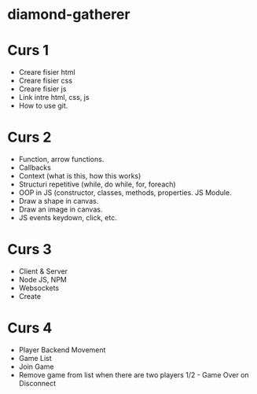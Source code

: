 # diamond-gatherer

# Curs 1
- Creare fisier html
- Creare fisier css
- Creare fisier js
- Link intre html, css, js
- How to use git.

# Curs 2
- Function, arrow functions.
- Callbacks
- Context (what is this, how this works)
- Structuri repetitive (while, do while, for, foreach)
- OOP in JS (constructor, classes, methods, properties. JS Module.
- Draw a shape in canvas.
- Draw an image in canvas.
- JS events keydown, click, etc.

# Curs 3
- Client & Server
- Node JS, NPM
- Websockets
- Create

# Curs 4
+ Player Backend Movement
+ Game List
+ Join Game
+ Remove game from list when there are two players
1/2 - Game Over on Disconnect
